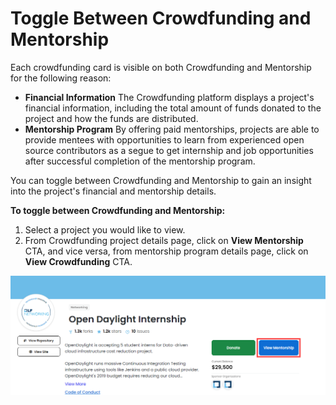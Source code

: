 # Toggle Between Crowdfunding and Mentorship

Each crowdfunding card is visible on both Crowdfunding and Mentorship for the following reason:‌

* **Financial Information** The Crowdfunding platform displays a project's financial information, including the total amount of funds donated to the project and how the funds are distributed.
* **Mentorship Program** By offering paid mentorships, projects are able to provide mentees with opportunities to learn from experienced open source contributors as a segue to get internship and job opportunities after successful completion of the mentorship program.

You can toggle between Crowdfunding and Mentorship to gain an insight into the project's financial and mentorship details.‌

**To toggle between Crowdfunding and Mentorship:**‌

1. Select a project you would like to view.
2. From Crowdfunding project details page, click on **View Mentorship** CTA, and vice versa, from mentorship program details page, click on **View Crowdfunding** CTA.

![Toggle to Mentorship](../../.gitbook/assets/toggle-to-mentoship.png)
